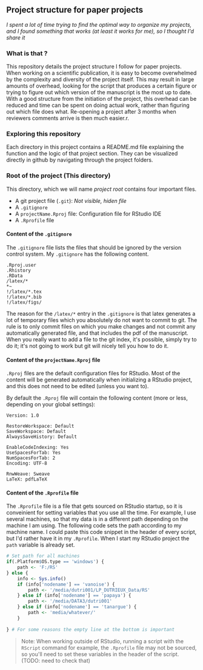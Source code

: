 ## Project structure for paper projects

*I spent a lot of time trying to find the optimal way to organize my projects, and I found something that works (at least it works for me), so I thought I'd share it*

### What is that ?

This repository details the project structure I follow for paper projects. When working on a scientific publication, it is easy to become overwhelmed by the complexity and diversity of the project itself. This may result in large amounts of overhead, looking for the script that produces a certain figure or trying to figure out which version of the manuscript is the most up to date. With a good structure from the initiation of the project, this overhead can be reduced and time can be spent on doing actual work, rather than figuring out which file does what. Re-opening a project after 3 months when reviewers comments arrive is then much easier.r.

### Exploring this repository

Each directory in this project contains a README.md file explaining the function and the logic of that project section. They can be visualized directly in github by navigating through the project folders.

### Root of the project (This directory)

This directory, which we will name *project root* contains four important files.
- A git project file (`.git`): *Not visible, hiden file*
- A `.gitignore`
- A `projectName.Rproj` file: Configuration file for RStudio IDE
- A `.Rprofile` file

#### Content of the `.gitignore`

The `.gitignore` file lists the files that should be ignored by the version control system. My `.gitignore` has the following content.

```
.Rproj.user
.Rhistory
.RData
/latex/*
*~
!/latex/*.tex
!/latex/*.bib
!/latex/figs/
```

The reason for the `/latex/*` entry in the `.gitignore` is that latex generates a lot of temporary files which you absolutely do not want to commit to git. The rule is to only commit files on which you make changes and not commit any automatically generated file, and that includes the pdf of the manuscript. When you really want to add a file to the git index, it's possible, simply try to do it; it's not going to work but git will nicely tell you how to do it.

#### Content of the `projectName.Rproj` file

`.Rproj` files are the default configuration files for RStudio. Most of the content will be generated automatically when initializing a RStudio project, and this does not need to be edited (unless you want to).

By default the `.Rproj` file will contain the following content (more or less, depending on your global settings):

```
Version: 1.0

RestoreWorkspace: Default
SaveWorkspace: Default
AlwaysSaveHistory: Default

EnableCodeIndexing: Yes
UseSpacesForTab: Yes
NumSpacesForTab: 2
Encoding: UTF-8

RnwWeave: Sweave
LaTeX: pdfLaTeX
```

#### Content of the `.Rprofile` file

The `.Rprofile` file is a file that gets sourced on RStudio startup, so it is conveinient for setting variables that you use all the time. For example, I use several machines, so that my data is in a different path depending on the machine I am using. The following code sets the path according to my machine name. I could paste this code snippet in the header of every script, but I'd rather have it in my `.Rprofile`. When I start my RStudio project the `path` variable is already set.

```r
# Set path for all machines
if(.Platform$OS.type == 'windows') {
    path <- 'F:/RS'
} else {
    info <- Sys.info()
    if (info['nodename'] == 'vanoise') {
        path <- '/media/dutri001/LP_DUTRIEUX_Data/RS'
    } else if (info['nodename'] == 'papaya') {
        path <- '/media/DATA3/dutri001'
    } else if (info['nodename'] == 'tanargue') {
    	path <- 'media/whatever/'
    }
    
} # For some reasons the empty line at the bottom is important

```


> Note: When working outside of RStudio, running a script with the `RScript` command for example, the `.Rprofile` file may not be sourced, so you'll need to set these variables in the header of the script. (TODO: need to check that)

